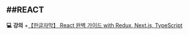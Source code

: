 ##REACT
---

**💻 강의**
+[【한글자막】 React 완벽 가이드 with Redux, Next.js, TypeScript](https://www.udemy.com/course/best-react/?couponCode=KEEPLEARNING)
